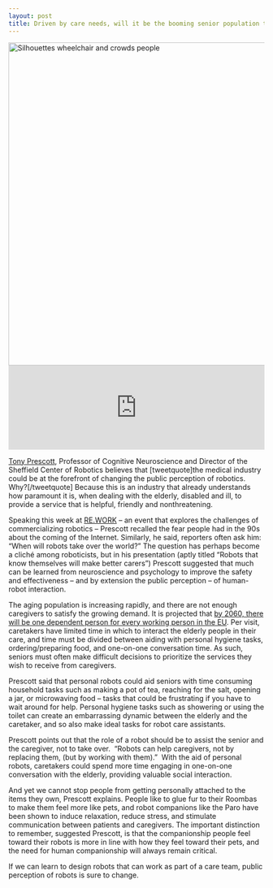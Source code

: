 ```yaml
---
layout: post
title: Driven by care needs, will it be the booming senior population that spurs wider acceptance of robots?
---
```



<img class="alignleft size-full wp-image-40013" alt="Silhouettes wheelchair and crowds people" src="http://robohub.org/wp-content/uploads/2014/10/bigstock-Silhouettes-wheelchair-and-cro-63621802.jpg" width="900" height="636" />

<iframe src="https://w.soundcloud.com/player/?url=https%3A//api.soundcloud.com/tracks/308447815&amp;color=ff5500&amp;auto_play=false&amp;hide_related=false&amp;show_comments=true&amp;show_user=true&amp;show_reposts=false" width="100%" height="166" frameborder="no" scrolling="no"></iframe>

<a href="http://www.sheffield.ac.uk/psychology/staff/academic/tony-prescott">Tony Prescott</a>, Professor of Cognitive Neuroscience and Director of the Sheffield Center of Robotics believes that [tweetquote]the medical industry could be at the forefront of changing the public perception of robotics. Why?[/tweetquote] Because this is an industry that already understands how paramount it is, when dealing with the elderly, disabled and ill, to provide a service that is helpful, friendly and nonthreatening.<!--more-->

Speaking this week at <a href="https://www.re-work.co/workshops/future-of-robotics">RE.WORK</a> – an event that explores the challenges of commercializing robotics – Prescott recalled the fear people had in the 90s about the coming of the Internet. Similarly, he said, reporters often ask him: “When will robots take over the world?” The question has perhaps become a cliché among roboticists, but in his presentation (aptly titled “Robots that know themselves will make better carers”) Prescott suggested that much can be learned from neuroscience and psychology to improve the safety and effectiveness – and by extension the public perception – of human-robot interaction.

<div class="sprfocus10"><a class="sprfocusl" href="/tag/robots-for-eldercare/"> </a></div>

The aging population is increasing rapidly, and there are not enough caregivers to satisfy the growing demand. It is projected that <a href="http://www.fitforworkeurope.eu/chronic-conditions.htm">by 2060, there will be one dependent person for every working person in the EU</a>. Per visit, caretakers have limited time in which to interact the elderly people in their care, and time must be divided between aiding with personal hygiene tasks, ordering/preparing food, and one-on-one conversation time. As such, seniors must often make difficult decisions to prioritize the services they wish to receive from caregivers.

Prescott said that personal robots could aid seniors with time consuming household tasks such as making a pot of tea, reaching for the salt, opening a jar, or microwaving food – tasks that could be frustrating if you have to wait around for help. Personal hygiene tasks such as showering or using the toilet can create an embarrassing dynamic between the elderly and the caretaker, and so also make ideal tasks for robot care assistants.

Prescott points out that the role of a robot should be to assist the senior and the caregiver, not to take over.  “Robots can help caregivers, not by replacing them, (but by working with them).”  With the aid of personal robots, caretakers could spend more time engaging in one-on-one conversation with the elderly, providing valuable social interaction.

And yet we cannot stop people from getting personally attached to the items they own, Prescott explains. People like to glue fur to their Roombas to make them feel more like pets, and robot companions like the Paro have been shown to induce relaxation, reduce stress, and stimulate communication between patients and caregivers. The important distinction to remember, suggested Prescott, is that the companionship people feel toward their robots is more in line with how they feel toward their pets, and the need for human companionship will always remain critical.

If we can learn to design robots that can work as part of a care team, public perception of robots is sure to change.
